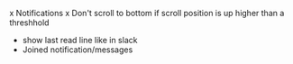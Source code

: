 x Notifications
x Don't scroll to bottom if scroll position is up higher than a threshhold
- show last read line like in slack
- Joined notification/messages

